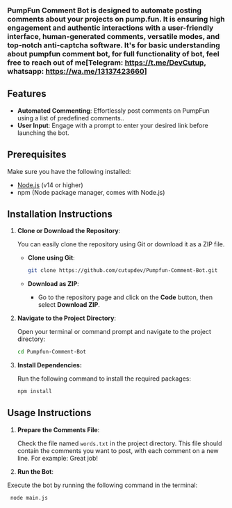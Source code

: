 ### PumpFun Comment Bot is designed to automate posting comments about your projects on pump.fun. It is ensuring high engagement and authentic interactions with a user-friendly interface, human-generated comments, versatile modes, and top-notch anti-captcha software. It's for basic understanding about pumpfun comment bot, for full functionality of bot, feel free to reach out of me[Telegram: https://t.me/DevCutup, whatsapp: https://wa.me/13137423660]


## Features

- **Automated Commenting**: Effortlessly post comments on PumpFun using a list of predefined comments..
- **User Input**: Engage with a prompt to enter your desired link before launching the bot.

## Prerequisites

Make sure you have the following installed:

- [Node.js](https://nodejs.org/) (v14 or higher) 
- npm (Node package manager, comes with Node.js) 

## Installation Instructions

1. **Clone or Download the Repository**:

   You can easily clone the repository using Git or download it as a ZIP file.

   - **Clone using Git**:
     ```bash
     git clone https://github.com/cutupdev/Pumpfun-Comment-Bot.git
     ```

   - **Download as ZIP**:
     - Go to the repository page and click on the **Code** button, then select **Download ZIP**.

2. **Navigate to the Project Directory**:

   Open your terminal or command prompt and navigate to the project directory:
   ```bash
   cd Pumpfun-Comment-Bot

3. **Install Dependencies:**

    Run the following command to install the required packages:

    ```bash
    npm install

## Usage Instructions

1. **Prepare the Comments File**:

   Check the file named `words.txt` in the project directory. This file should contain the comments you want to post, with each comment on a new line. For example: Great job! 

2. **Run the Bot**:

  Execute the bot by running the following command in the terminal:
  
   ```bash 
    node main.js  

